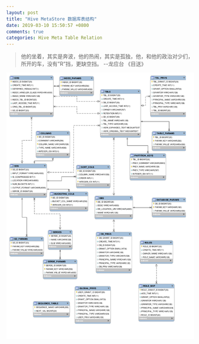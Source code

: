 ```yaml
---
layout: post
title: "Hive MetaStore 数据库表结构"
date: 2019-03-10 15:50:57 +0800
comments: true
categories: Hive Meta Table Relation
---
```

> 他的坐着，其实是奔波，他的热闹，其实是孤独，他，和他的政治对少们，所开的车，没有”R”挡，更缺空挡。 --龙应台 《目送》
<!-- more -->
![HiveMetaStore](/images/post/HiveMetaStore.jpg)

